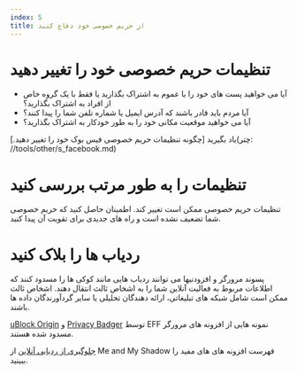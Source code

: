 ```yaml
---
index: 5
title: از حریم خصوصی خود دفاع کنید
---
```

# تنظیمات حریم خصوصی خود را تغییر دهید

*   آیا می خواهید پست های خود را با عموم به اشتراک بگذارید یا فقط با یک گروه خاص از افراد به اشتراک بگذارید؟
*   آیا مردم باید قادر باشند که آدرس ایمیل یا شماره تلفن شما را پیدا کنند؟
*   آیا می خواهید موقعیت مکانی خود را به طور خودکار به اشتراک بگذارید؟

یاد بگیرید [چگونه تنظیمات حریم خصوصی فیس بوک خود را تغییر دهید.](چتر: //tools/other/s_facebook.md)

# تنظیمات را به طور مرتب بررسی کنید

تنظیمات حریم خصوصی ممکن است تغییر کند. اطمینان حاصل کنید که حریم خصوصی شما تضعیف نشده است و راه های جدیدی برای تقویت آن پیدا کنید.

# ردیاب ها را بلاک کنید

پسوند مرورگر و افزودنیها می توانند ردیاب هایی مانند کوکی ها را مسدود کنند که اطلاعات مربوط به فعالیت آنلاین شما را به اشخاص ثالث انتقال دهند. اشخاص ثالث ممکن است شامل شبکه های تبلیغاتی، ارائه دهندگان تحلیلی یا سایر گردآورندگان داده ها باشند.

[uBlock Origin](https://github.com/gorhill/uBlock) و [Privacy Badger](https://www.eff.org/privacybadger) توسط EFF نمونه هایی از افزونه های مرورگر مسدود شده هستند.

[جلوگیری از ردیابی آنلاین](https://myshadow.org/prevent-online-tracking) از Me and My Shadow فهرست افزونه های های مفید را ببینید.